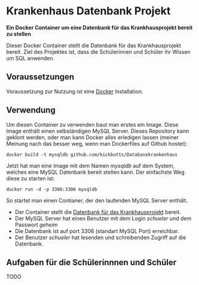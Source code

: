 # Krankenhaus Datenbank Projekt #

[docker]: https://dev.mysql.com/downloads/workbench/

__Ein Docker Container um eine Datenbank für das Krankhausprojekt bereit zu stellen__

Dieser Docker Container stellt die Datenbank für das Krankhausprojekt bereit.
Ziel des Projektes ist, dass die Schülerinnen und Schüler ihr Wissen um SQL anwenden.

## Voraussetzungen ##

Voraussetzung zur Nutzung ist eine [Docker](docker) Installation.

## Verwendung ##

Um diesen Container zu verwenden baut man erstes ein Image. Diese Image enthält einen selbständigen MySQL Server.
Dieses Repository kann geklont werden, oder man kann Docker alles erledigen lassen (meiner Meinung nach das besser weg, wenn man Dockerfiles auf Github hostet):

```Shell
docker build -t mysqldb github.com/kickbutts/Databasekrankenhaus
```

Jetzt hat man eine Image mit dem Namen *mysqldb* auf dem System, welches eine MySQL Datenbank bereit stellen kann.
Der einfachste Weg diese zu starten ist:

```Shell
docker run -d -p 3306:3306 mysqldb
```

So startet man einen Contianer, der den laufenden MySQL Server enthält.
- Der Container stellt die [Datenbank für das Krankhausprojekt](https://github.com/kickbutts/DatabaseKrankenhausProjekt/blob/master/DatenbankKrankenhaus.sql) bereit.
- Der MySQL Server hat einen Benutzer mit dem Login *schueler* und dem Passwort *geheim*
- Die Datenbank ist auf port 3306 (standart MySQL Port) erreichbar.
- Der Benutzer *schueler* hat lesenden und schreibenden Zugriff auf die Datenbank.

## Aufgaben für die Schülerinnnen und Schüler ##
TODO

